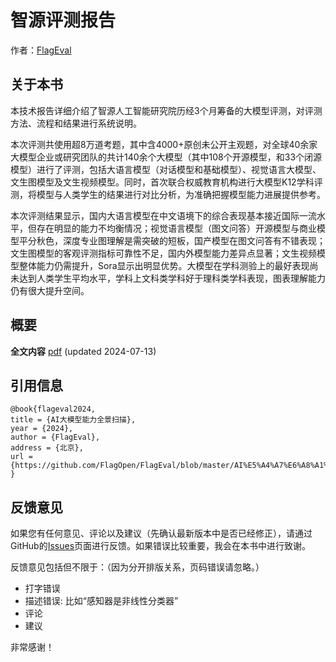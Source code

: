 # 智源评测报告
作者：[FlagEval](<https:/https://flageval.baai.ac.cn/>) 
## 关于本书

本技术报告详细介绍了智源人工智能研究院历经3个月筹备的大模型评测，对评测方法、流程和结果进行系统说明。

本次评测共使用超8万道考题，其中含4000+原创未公开主观题，对全球40余家大模型企业或研究团队的共计140余个大模型（其中108个开源模型，和33个闭源模型）进行了评测，包括大语言模型（对话模型和基础模型）、视觉语言大模型、文生图模型及文生视频模型。同时，首次联合权威教育机构进行大模型K12学科评测，将模型与人类学生的结果进行对比分析，为准确把握模型能力进展提供参考。 

本次评测结果显示，国内大语言模型在中文语境下的综合表现基本接近国际一流水平，但存在明显的能力不均衡情况；视觉语言模型（图文问答）开源模型与商业模型平分秋色，深度专业图理解是需突破的短板，国产模型在图文问答有不错表现；文生图模型的客观评测指标可靠性不足，国内外模型能力差异点显著；文生视频模型整体能力仍需提升，Sora显示出明显优势。大模型在学科测验上的最好表现尚未达到人类学生平均水平，学科上文科类学科好于理科类学科表现，图表理解能力仍有很大提升空间。



<!-- <img style="float: right;margin-left: auto;  margin-right: auto;" src="nndl2.jpg"> -->


## 概要

**全文内容** [pdf](<https://github.com/FlagOpen/FlagEval/blob/master/AI%E5%A4%A7%E6%A8%A1%E5%9E%8B%E8%83%BD%E5%8A%9B%E5%85%A8%E6%99%AF%E6%89%AB%E6%8F%8F.pdf>) (updated 2024-07-13)


<!-- ### 章节内容

1. 绪论[[ppt](./ppt/chap-绪论.pptx)] 
2. 机器学习概述  [[ppt](./ppt/chap-机器学习概述.pptx)] 
3. 线性模型 [[ppt](./ppt/chap-线性模型.pptx)]  
4. 前馈神经网络 [[ppt](./ppt/chap-前馈神经网络.pptx)] 
5. 卷积神经网络 [[ppt](./ppt/chap-卷积神经网络.pptx)]  
6. 循环神经网络 [[ppt](./ppt/chap-循环神经网络.pptx)]   
7. 网络优化与正则化  [[ppt](./ppt/chap-网络优化与正则化.pptx)]  
8. 注意力机制与外部记忆 [[ppt](./ppt/chap-注意力机制与外部记忆.pptx)]  
9. 无监督学习 [[ppt](./ppt/chap-无监督学习.pptx)] 
10. 模型独立的学习方式 [[ppt](./ppt/chap-模型独立的学习方式.pptx)] 
11. 概率图模型 [[ppt](./ppt/chap-概率图模型.pptx)] 
12. 深度信念网络 [[ppt](./ppt/chap-深度信念网络.pptx)] 
13. 深度生成模型[[ppt](./ppt/chap-深度生成模型.pptx)] 
14. 深度强化学习  [[ppt](./ppt/chap-深度强化学习.pptx)] 
15. 序列生成模型 [[ppt](./ppt/chap-序列生成模型.pptx)]     一个过时版本：[词嵌入与语言模型](./old-chap/chap-语言模型与词嵌入.pdf)
16. 数学基础  -->



## 引用信息


```
@book{flageval2024,
title = {AI大模型能力全景扫描},
year = {2024},
author = {FlagEval},
address = {北京},
url = {https://github.com/FlagOpen/FlagEval/blob/master/AI%E5%A4%A7%E6%A8%A1%E5%9E%8B%E8%83%BD%E5%8A%9B%E5%85%A8%E6%99%AF%E6%89%AB%E6%8F%8F.pdf},
}
```




## 反馈意见

如果您有任何意见、评论以及建议（先确认最新版本中是否已经修正），请通过GitHub的[Issues](https://github.com/FlagOpen/FlagEval/issues)页面进行反馈。如果错误比较重要，我会在本书中进行致谢。

反馈意见包括但不限于：（因为分开排版关系，页码错误请忽略。）

* 打字错误
* 描述错误: 比如“感知器是非线性分类器”
* 评论
* 建议

非常感谢！

